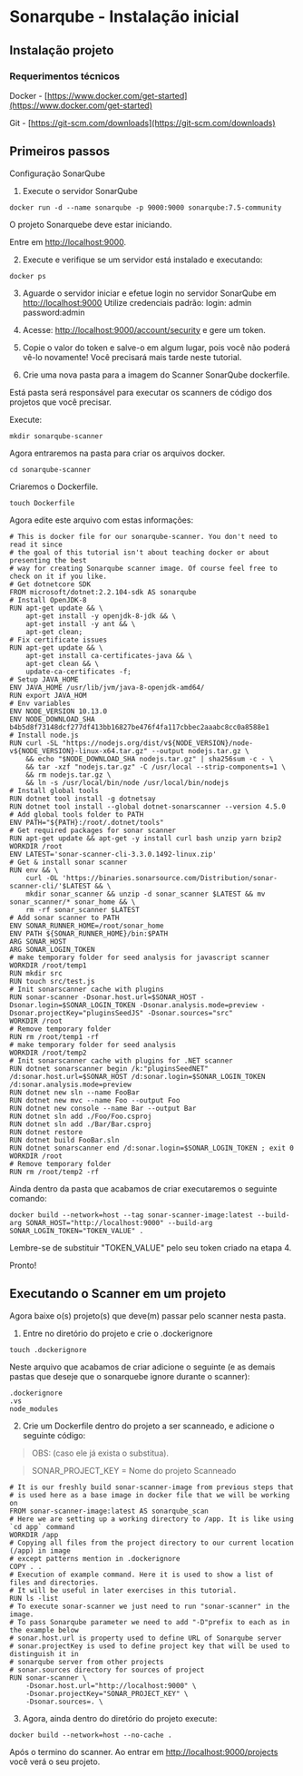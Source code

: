 # Sonarqube - Instalação inicial

## Instalação projeto

### Requerimentos técnicos

Docker - [https://www.docker.com/get-started](https://www.docker.com/get-started)

Git - [https://git-scm.com/downloads](https://git-scm.com/downloads)

## Primeiros passos

Configuração SonarQube

1. Execute o servidor SonarQube

```
docker run -d --name sonarqube -p 9000:9000 sonarqube:7.5-community
```

O projeto Sonarquebe deve estar iniciando.

Entre em [http://localhost:9000](http://localhost:9000).

2. Execute e verifique se um servidor está instalado e executando:

```
docker ps
```

3. Aguarde o servidor iniciar e efetue login no servidor SonarQube em [http://localhost:9000](http://localhost:9000) Utilize credenciais padrão: login: admin password:admin

4. Acesse: [http://localhost:9000/account/security](http://localhost:9000/account/security) e gere um token.

5. Copie o valor do token e salve-o em algum lugar, pois você não poderá vê-lo novamente! Você precisará mais tarde neste tutorial.

6. Crie uma nova pasta para a imagem do Scanner SonarQube dockerfile.

Está pasta será responsável para executar os scanners de código dos projetos que você precisar.

Execute:

```
mkdir sonarqube-scanner
```

Agora entraremos na pasta para criar os arquivos docker.

```
cd sonarqube-scanner
```

Criaremos o Dockerfile.

```
touch Dockerfile
```

Agora edite este arquivo com estas informações:

```docker
# This is docker file for our sonarqube-scanner. You don't need to read it since
# the goal of this tutorial isn't about teaching docker or about presenting the best
# way for creating Sonarqube scanner image. Of course feel free to check on it if you like.
# Get dotnetcore SDK
FROM microsoft/dotnet:2.2.104-sdk AS sonarqube
# Install OpenJDK-8
RUN apt-get update && \
    apt-get install -y openjdk-8-jdk && \
    apt-get install -y ant && \
    apt-get clean;
# Fix certificate issues
RUN apt-get update && \
    apt-get install ca-certificates-java && \
    apt-get clean && \
    update-ca-certificates -f;
# Setup JAVA_HOME
ENV JAVA_HOME /usr/lib/jvm/java-8-openjdk-amd64/
RUN export JAVA_HOM
# Env variables
ENV NODE_VERSION 10.13.0
ENV NODE_DOWNLOAD_SHA b4b5d8f73148dcf277df413bb16827be476f4fa117cbbec2aaabc8cc0a8588e1
# Install node.js
RUN curl -SL "https://nodejs.org/dist/v${NODE_VERSION}/node-v${NODE_VERSION}-linux-x64.tar.gz" --output nodejs.tar.gz \
    && echo "$NODE_DOWNLOAD_SHA nodejs.tar.gz" | sha256sum -c - \
    && tar -xzf "nodejs.tar.gz" -C /usr/local --strip-components=1 \
    && rm nodejs.tar.gz \
    && ln -s /usr/local/bin/node /usr/local/bin/nodejs
# Install global tools
RUN dotnet tool install -g dotnetsay
RUN dotnet tool install --global dotnet-sonarscanner --version 4.5.0
# Add global tools folder to PATH
ENV PATH="${PATH}:/root/.dotnet/tools"
# Get required packages for sonar scanner
RUN apt-get update && apt-get -y install curl bash unzip yarn bzip2
WORKDIR /root
ENV LATEST='sonar-scanner-cli-3.3.0.1492-linux.zip'
# Get & install sonar scanner
RUN env && \
    curl -OL 'https://binaries.sonarsource.com/Distribution/sonar-scanner-cli/'$LATEST && \
    mkdir sonar_scanner && unzip -d sonar_scanner $LATEST && mv sonar_scanner/* sonar_home && \
    rm -rf sonar_scanner $LATEST
# Add sonar scanner to PATH
ENV SONAR_RUNNER_HOME=/root/sonar_home
ENV PATH ${SONAR_RUNNER_HOME}/bin:$PATH
ARG SONAR_HOST
ARG SONAR_LOGIN_TOKEN
# make temporary folder for seed analysis for javascript scanner
WORKDIR /root/temp1
RUN mkdir src
RUN touch src/test.js
# Init sonarscanner cache with plugins
RUN sonar-scanner -Dsonar.host.url=$SONAR_HOST -Dsonar.login=$SONAR_LOGIN_TOKEN -Dsonar.analysis.mode=preview -Dsonar.projectKey="pluginsSeedJS" -Dsonar.sources="src"
WORKDIR /root
# Remove temporary folder
RUN rm /root/temp1 -rf
# make temporary folder for seed analysis
WORKDIR /root/temp2
# Init sonarscanner cache with plugins for .NET scanner
RUN dotnet sonarscanner begin /k:"pluginsSeedNET" /d:sonar.host.url=$SONAR_HOST /d:sonar.login=$SONAR_LOGIN_TOKEN /d:sonar.analysis.mode=preview
RUN dotnet new sln --name FooBar
RUN dotnet new mvc --name Foo --output Foo
RUN dotnet new console --name Bar --output Bar
RUN dotnet sln add ./Foo/Foo.csproj
RUN dotnet sln add ./Bar/Bar.csproj
RUN dotnet restore
RUN dotnet build FooBar.sln
RUN dotnet sonarscanner end /d:sonar.login=$SONAR_LOGIN_TOKEN ; exit 0
WORKDIR /root
# Remove temporary folder
RUN rm /root/temp2 -rf
```

Ainda dentro da pasta que acabamos de criar executaremos o seguinte comando:

```
docker build --network=host --tag sonar-scanner-image:latest --build-arg SONAR_HOST="http://localhost:9000" --build-arg SONAR_LOGIN_TOKEN="TOKEN_VALUE" .
```

Lembre-se de substituir "TOKEN_VALUE" pelo seu token criado na etapa 4.

Pronto!

## Executando o Scanner em um projeto

Agora baixe o(s) projeto(s) que deve(m) passar pelo scanner nesta pasta.

1. Entre no diretório do projeto e crie o .dockerignore

```
touch .dockerignore
```

Neste arquivo que acabamos de criar adicione o seguinte (e as demais pastas que deseje que o sonarquebe ignore durante o scanner):

```
.dockerignore
.vs
node_modules
```

2. Crie um Dockerfile dentro do projeto a ser scanneado, e adicione o seguinte código:

> OBS: (caso ele já exista o substitua).

> SONAR_PROJECT_KEY = Nome do projeto Scanneado

```
# It is our freshly build sonar-scanner-image from previous steps that
# is used here as a base image in docker file that we will be working on
FROM sonar-scanner-image:latest AS sonarqube_scan
# Here we are setting up a working directory to /app. It is like using `cd app` command
WORKDIR /app
# Copying all files from the project directory to our current location (/app) in image
# except patterns mention in .dockerignore
COPY . .
# Execution of example command. Here it is used to show a list of files and directories.
# It will be useful in later exercises in this tutorial.
RUN ls -list
# To execute sonar-scanner we just need to run "sonar-scanner" in the image.
# To pass Sonarqube parameter we need to add "-D"prefix to each as in the example below
# sonar.host.url is property used to define URL of Sonarqube server
# sonar.projectKey is used to define project key that will be used to distinguish it in
# sonarqube server from other projects
# sonar.sources directory for sources of project
RUN sonar-scanner \
    -Dsonar.host.url="http://localhost:9000" \
    -Dsonar.projectKey="SONAR_PROJECT_KEY" \
    -Dsonar.sources=. \

```

3. Agora, ainda dentro do diretório do projeto execute:

```
docker build --network=host --no-cache .
```

Após o termino do scanner. Ao entrar em [http://localhost:9000/projects](http://localhost:9000/projects) você verá o seu projeto.
